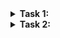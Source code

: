 </details>

<details>
   <summary> <strong> Task 1:  </strong> </summary>


1. Click the **Issues** tab on the main page of your repository.
  
  
  ![Click on issues](https://user-images.githubusercontent.com/97287103/162130549-7a02145d-304f-4cd8-8500-fe3c8254610e.png)

  2. Click the New Issue
  
  ![issues](https://user-images.githubusercontent.com/97287103/162131391-d519962d-6bca-44ea-a55d-4aefea582ba7.png)
  
  3. Give the issues name & assign to the perticular Developer
  
  ![issues developer](https://user-images.githubusercontent.com/97287103/162132490-89199065-4378-4538-9f1d-736ee7c469b0.png)
  
  4. Add some level by clicking on level on the right side of the specific issues page.
  
  ![level](https://user-images.githubusercontent.com/97287103/162133123-f4061d7d-b572-4549-a2a8-df7e02c77fd9.png)
  
</details>

<details>
   <summary> <strong> Task 2:  </strong> </summary>
  
   **Create a Local Branch** 
  
  1.To Create a Branch on Locally Use this command 
  
     git checkout -b <New branch Name>
  
 2.Add Some file based upon on your Requirement And add Commit.
  
 ## Link the Issue to a commit 
  
  - Do a small change on one file. While committing the file, Link the issue with Syntax '#Issue-Id'
  
     git commit -m "Requirement update #1"

  
  


